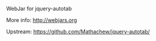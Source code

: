 WebJar for jquery-autotab

More info: http://webjars.org

Upstream: https://github.com/Mathachew/jquery-autotab/
